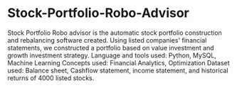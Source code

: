 # Stock-Portfolio-Robo-Advisor
Stock Portfolio Robo advisor is the automatic stock portfolio construction and rebalancing software created. Using listed companies' financial statements, we constructed a portfolio based on value investment and growth investment strategy. Language and tools used: Python, MySQL, Machine Learning Concepts used: Financial Analytics, Optimization Dataset used: Balance sheet, Cashflow statement, income statement, and historical returns of 4000 listed stocks.
